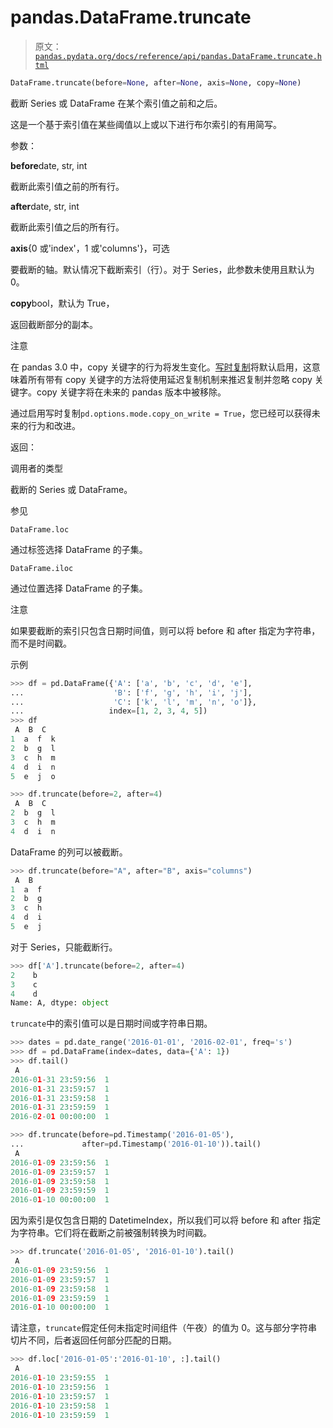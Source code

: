 # pandas.DataFrame.truncate

> 原文：[`pandas.pydata.org/docs/reference/api/pandas.DataFrame.truncate.html`](https://pandas.pydata.org/docs/reference/api/pandas.DataFrame.truncate.html)

```py
DataFrame.truncate(before=None, after=None, axis=None, copy=None)
```

截断 Series 或 DataFrame 在某个索引值之前和之后。

这是一个基于索引值在某些阈值以上或以下进行布尔索引的有用简写。

参数：

**before**date, str, int

截断此索引值之前的所有行。

**after**date, str, int

截断此索引值之后的所有行。

**axis**{0 或'index'，1 或'columns'}，可选

要截断的轴。默认情况下截断索引（行）。对于 Series，此参数未使用且默认为 0。

**copy**bool，默认为 True，

返回截断部分的副本。

注意

在 pandas 3.0 中，copy 关键字的行为将发生变化。[写时复制](https://pandas.pydata.org/docs/dev/user_guide/copy_on_write.html)将默认启用，这意味着所有带有 copy 关键字的方法将使用延迟复制机制来推迟复制并忽略 copy 关键字。copy 关键字将在未来的 pandas 版本中被移除。

通过启用写时复制`pd.options.mode.copy_on_write = True`，您已经可以获得未来的行为和改进。

返回：

调用者的类型

截断的 Series 或 DataFrame。

参见

`DataFrame.loc`

通过标签选择 DataFrame 的子集。

`DataFrame.iloc`

通过位置选择 DataFrame 的子集。

注意

如果要截断的索引只包含日期时间值，则可以将 before 和 after 指定为字符串，而不是时间戳。

示例

```py
>>> df = pd.DataFrame({'A': ['a', 'b', 'c', 'd', 'e'],
...                    'B': ['f', 'g', 'h', 'i', 'j'],
...                    'C': ['k', 'l', 'm', 'n', 'o']},
...                   index=[1, 2, 3, 4, 5])
>>> df
 A  B  C
1  a  f  k
2  b  g  l
3  c  h  m
4  d  i  n
5  e  j  o 
```

```py
>>> df.truncate(before=2, after=4)
 A  B  C
2  b  g  l
3  c  h  m
4  d  i  n 
```

DataFrame 的列可以被截断。

```py
>>> df.truncate(before="A", after="B", axis="columns")
 A  B
1  a  f
2  b  g
3  c  h
4  d  i
5  e  j 
```

对于 Series，只能截断行。

```py
>>> df['A'].truncate(before=2, after=4)
2    b
3    c
4    d
Name: A, dtype: object 
```

`truncate`中的索引值可以是日期时间或字符串日期。

```py
>>> dates = pd.date_range('2016-01-01', '2016-02-01', freq='s')
>>> df = pd.DataFrame(index=dates, data={'A': 1})
>>> df.tail()
 A
2016-01-31 23:59:56  1
2016-01-31 23:59:57  1
2016-01-31 23:59:58  1
2016-01-31 23:59:59  1
2016-02-01 00:00:00  1 
```

```py
>>> df.truncate(before=pd.Timestamp('2016-01-05'),
...             after=pd.Timestamp('2016-01-10')).tail()
 A
2016-01-09 23:59:56  1
2016-01-09 23:59:57  1
2016-01-09 23:59:58  1
2016-01-09 23:59:59  1
2016-01-10 00:00:00  1 
```

因为索引是仅包含日期的 DatetimeIndex，所以我们可以将 before 和 after 指定为字符串。它们将在截断之前被强制转换为时间戳。

```py
>>> df.truncate('2016-01-05', '2016-01-10').tail()
 A
2016-01-09 23:59:56  1
2016-01-09 23:59:57  1
2016-01-09 23:59:58  1
2016-01-09 23:59:59  1
2016-01-10 00:00:00  1 
```

请注意，`truncate`假定任何未指定时间组件（午夜）的值为 0。这与部分字符串切片不同，后者返回任何部分匹配的日期。

```py
>>> df.loc['2016-01-05':'2016-01-10', :].tail()
 A
2016-01-10 23:59:55  1
2016-01-10 23:59:56  1
2016-01-10 23:59:57  1
2016-01-10 23:59:58  1
2016-01-10 23:59:59  1 
```
